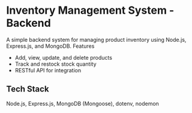 # Inventory Management System - Backend
A simple backend system for managing product inventory using Node.js, Express.js, and MongoDB.
Features
- Add, view, update, and delete products
- Track and restock stock quantity
- RESTful API for integration
  
## Tech Stack
Node.js, Express.js, MongoDB (Mongoose), dotenv, nodemon
